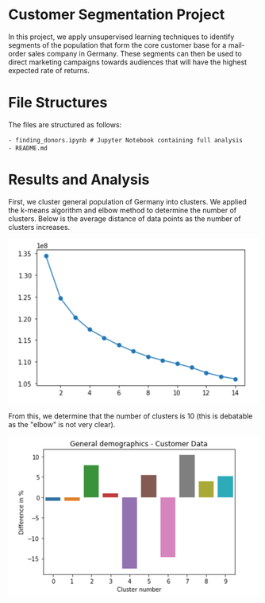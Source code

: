 # Customer Segmentation Project
In this project, we apply unsupervised learning techniques to identify segments of the population that form the core customer base for a mail-order sales company in Germany. These segments can then be used to direct marketing campaigns towards audiences that will have the highest expected rate of returns.

# File Structures
The files are structured as follows:
```
- finding_donors.ipynb # Jupyter Notebook containing full analysis
- README.md
```

# Results and Analysis
First, we cluster general population of Germany into clusters. We applied the k-means algorithm and elbow method to determine the number of clusters. Below is the average distance of data points as the number of clusters increases.

![Average Distance within Cluster](https://github.com/yukiteb/Data-Science-Nanodegree/blob/master/Customer%20Segmentation/num_clusters.PNG)

From this, we determine that the number of clusters is 10 (this is debatable as the "elbow" is not very clear).

![Cluster Proportions](https://github.com/yukiteb/Data-Science-Nanodegree/blob/master/Customer%20Segmentation/cluster_proportion.PNG)


